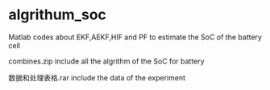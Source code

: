 # algrithum_soc
Matlab codes about EKF,AEKF,HIF and PF to estimate the SoC  of the battery cell

combines.zip include all the algrithm of the SoC for battery

数据和处理表格.rar include the data of the experiment
